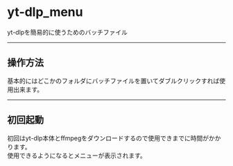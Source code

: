 # yt-dlp_menu
yt-dlpを簡易的に使うためのバッチファイル

---
## 操作方法
基本的にはどこかのフォルダにバッチファイルを置いてダブルクリックすれば使用出来ます。

---
## 初回起動
初回はyt-dlp本体とffmpegをダウンロードするので使用できまでに時間がかかります。<br>
使用できるようになるとメニューが表示されます。
